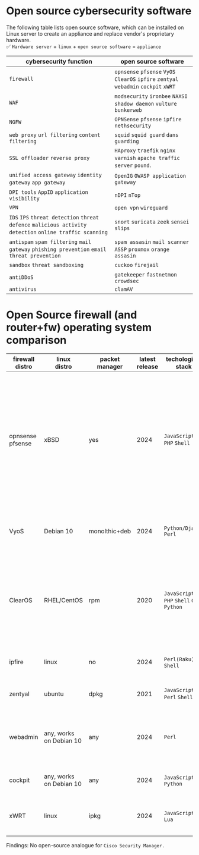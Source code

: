 # Open source cybersecurity software

The following table lists open source software, which can be installed on Linux server to create an appliance and replace vendor's proprietary hardware.
<br> :white_check_mark: `Hardware server` + `linux` + `open source software` = `appliance`

|cybersecurity function                                          |open source software                                                  |
|----------------------------------------------------------------|----------------------------------------------------------------------|
|`firewall`                                                      |`opnsense` `pfsense` `VyOS` `ClearOS` `ipfire` `zentyal` `webadmin` `cockpit` `xWRT` |
|`WAF`                                                           |`modsecurity` `ironbee` `NAXSI` `shadow daemon` `vulture` `bunkerweb`                |
|`NGFW`                                                          |`OPNSense` `pfsense` `ipfire` `nethsecurity`                                         |
|`web proxy` `url filtering` `content filtering`                 |`squid` `squid guard` `dans guarding`                                                |
|`SSL offloader` `reverse proxy`                                 |`HAproxy` `traefik` `nginx` `varnish` `apache traffic server` `pound`.               |
|`unified access gateway` `identity gateway` `app gateway`       |`OpenIG` `OWASP application gateway`                                                 |
|`DPI tools`  `AppID` `application visibility`                   |`nDPI` `nTop`                                                                        |
|`VPN`                                                           |`open vpn` `wireguard`                                                               |
|`IDS` `IPS` `threat detection` `threat defence` `malicious activity detection` `online traffic scanning`|`snort` `suricata` `zeek` `sensei` `slips`   | 
|`antispam` `spam filtering` `mail gateway` `phishing prevention` `email threat prevention` |`spam assasin` `mail scanner` `ASSP` `proxmox` `orange assasin`    |
|`sandbox` `threat sandboxing`                                   |`cuckoo` `firejail`                                                          |
|`antiDDoS`                                                      |`gatekeeper` `fastnetmon` `crowdsec`                                         |
|`antivirus`                                                     |`clamAV`                                                                     |

# Open Source firewall (and router+fw) operating system comparison
|firewall<br>distro |linux<br>distro        |packet manager|latest release|techological<br>stack                       |arch       |comments            |
|-------------------|-----------------------|--------------|--------------|--------------------------------------------|-----------|--------------------|
|opnsense<br>pfsense|xBSD                   |yes           |2024          |`JavaScript` `PHP` `Shell`                  |`x86`        |One of the most common products, a fairly simple and logical core. Firewall, QOS are implemented differently from linux. There are performance and hardware issues (NICs)|
|VyoS               |Debian 10              |monolthic+deb |2024          |`Python/Django` `Perl`                    |`x86` `ARM` |More router than a firewall. Has server control tools. Has CLI.| 
|ClearOS            |RHEL/CentOS            |rpm           |2020          |`JavaScript` `PHP` `Shell` `C++` `Python` |`x86`        |More of a server management tool than a firewall. Although they are affiliated with HP. Possible to use with Cockpit.|
|ipfire             |linux                  |no            |2024          |`Perl(Raku)` `C` `Shell`                   |`x86` `ARM`|Specialized distribution  for creating a firewall|
|zentyal            |ubuntu                 |dpkg          |2021          |`JavaScript` `Perl` `Shell`                  |`x86`        |More server management tool than a firewall|
|webadmin           |any, works on Debian 10|any           |2024          |`Perl`                                         |`many`       |More server management tool than a firewall. Firewall interface is limited.|
|cockpit            |any, works on Debian 10|any           |2024          |`JavaScript` `C` `Python`                    |`many`       |A more modern analogue of Webmin|
|xWRT               |linux                  |ipkg          |2024          |`JavaScript` `C` `Lua`                       |`ARM` `MIPS`|Solution for creating a firewall on low end hardware|

Findings: No open-source analogue for `Cisco Security Manager.`
